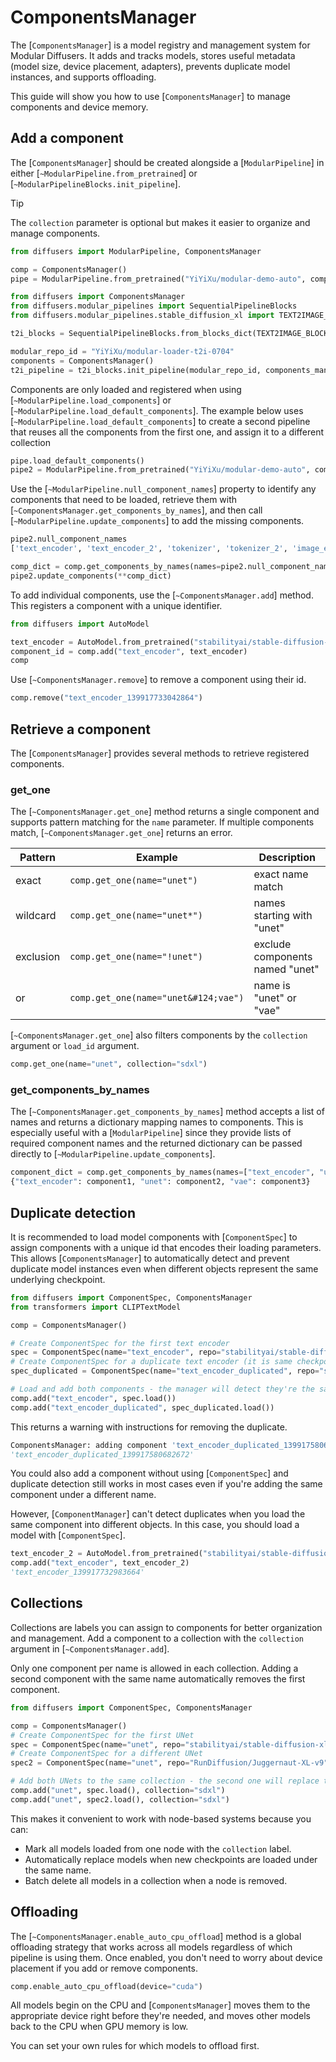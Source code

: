 <!--Copyright 2025 The HuggingFace Team. All rights reserved.

Licensed under the Apache License, Version 2.0 (the "License"); you may not use this file except in compliance with
the License. You may obtain a copy of the License at

http://www.apache.org/licenses/LICENSE-2.0

Unless required by applicable law or agreed to in writing, software distributed under the License is distributed on
an "AS IS" BASIS, WITHOUT WARRANTIES OR CONDITIONS OF ANY KIND, either express or implied. See the License for the
specific language governing permissions and limitations under the License.
-->

# ComponentsManager

The [`ComponentsManager`] is a model registry and management system for Modular Diffusers. It adds and tracks models, stores useful metadata (model size, device placement, adapters), prevents duplicate model instances, and supports offloading.

This guide will show you how to use [`ComponentsManager`] to manage components and device memory.

## Add a component

The [`ComponentsManager`] should be created alongside a [`ModularPipeline`] in either [`~ModularPipeline.from_pretrained`] or [`~ModularPipelineBlocks.init_pipeline`].

> [!TIP]
> The `collection` parameter is optional but makes it easier to organize and manage components.

<hfoptions id="create">
<hfoption id="from_pretrained">

```py
from diffusers import ModularPipeline, ComponentsManager

comp = ComponentsManager()
pipe = ModularPipeline.from_pretrained("YiYiXu/modular-demo-auto", components_manager=comp, collection="test1")
```

</hfoption>
<hfoption id="init_pipeline">

```py
from diffusers import ComponentsManager
from diffusers.modular_pipelines import SequentialPipelineBlocks
from diffusers.modular_pipelines.stable_diffusion_xl import TEXT2IMAGE_BLOCKS

t2i_blocks = SequentialPipelineBlocks.from_blocks_dict(TEXT2IMAGE_BLOCKS)

modular_repo_id = "YiYiXu/modular-loader-t2i-0704"
components = ComponentsManager()
t2i_pipeline = t2i_blocks.init_pipeline(modular_repo_id, components_manager=components)
```

</hfoption>
</hfoptions>

Components are only loaded and registered when using [`~ModularPipeline.load_components`] or [`~ModularPipeline.load_default_components`]. The example below uses [`~ModularPipeline.load_default_components`] to create a second pipeline that reuses all the components from the first one, and assign it to a different collection

```py
pipe.load_default_components()
pipe2 = ModularPipeline.from_pretrained("YiYiXu/modular-demo-auto", components_manager=comp, collection="test2")
```

Use the [`~ModularPipeline.null_component_names`] property to identify any components that need to be loaded, retrieve them with [`~ComponentsManager.get_components_by_names`], and then call [`~ModularPipeline.update_components`] to add the missing components.

```py
pipe2.null_component_names 
['text_encoder', 'text_encoder_2', 'tokenizer', 'tokenizer_2', 'image_encoder', 'unet', 'vae', 'scheduler', 'controlnet']

comp_dict = comp.get_components_by_names(names=pipe2.null_component_names)
pipe2.update_components(**comp_dict)
```

To add individual components, use the [`~ComponentsManager.add`] method. This registers a component with a unique identifier.

```py
from diffusers import AutoModel

text_encoder = AutoModel.from_pretrained("stabilityai/stable-diffusion-xl-base-1.0", subfolder="text_encoder")
component_id = comp.add("text_encoder", text_encoder)
comp
```

Use [`~ComponentsManager.remove`] to remove a component using their id.

```py
comp.remove("text_encoder_139917733042864")
```

## Retrieve a component

The [`ComponentsManager`] provides several methods to retrieve registered components.

### get_one

The [`~ComponentsManager.get_one`] method returns a single component and supports pattern matching for the `name` parameter. If multiple components match, [`~ComponentsManager.get_one`] returns an error.

| Pattern     | Example                          | Description                               |
|-------------|----------------------------------|-------------------------------------------|
| exact       | `comp.get_one(name="unet")`      | exact name match                          |
| wildcard    | `comp.get_one(name="unet*")`     | names starting with "unet"                |
| exclusion   | `comp.get_one(name="!unet")`     | exclude components named "unet"           |
| or          | `comp.get_one(name="unet&#124;vae")`  | name is "unet" or "vae"                   |

[`~ComponentsManager.get_one`] also filters components by the `collection` argument or `load_id` argument.

```py
comp.get_one(name="unet", collection="sdxl")
```

### get_components_by_names

The [`~ComponentsManager.get_components_by_names`] method accepts a list of names and returns a dictionary mapping names to components. This is especially useful with a [`ModularPipeline`] since they provide lists of required component names and the returned dictionary can be passed directly to [`~ModularPipeline.update_components`].

```py
component_dict = comp.get_components_by_names(names=["text_encoder", "unet", "vae"])
{"text_encoder": component1, "unet": component2, "vae": component3}
```

## Duplicate detection

It is recommended to load model components with [`ComponentSpec`] to assign components with a unique id that encodes their loading parameters. This allows [`ComponentsManager`] to automatically detect and prevent duplicate model instances even when different objects represent the same underlying checkpoint.

```py
from diffusers import ComponentSpec, ComponentsManager
from transformers import CLIPTextModel

comp = ComponentsManager()

# Create ComponentSpec for the first text encoder
spec = ComponentSpec(name="text_encoder", repo="stabilityai/stable-diffusion-xl-base-1.0", subfolder="text_encoder", type_hint=AutoModel)
# Create ComponentSpec for a duplicate text encoder (it is same checkpoint, from the same repo/subfolder)
spec_duplicated = ComponentSpec(name="text_encoder_duplicated", repo="stabilityai/stable-diffusion-xl-base-1.0", subfolder="text_encoder", type_hint=CLIPTextModel)

# Load and add both components - the manager will detect they're the same model
comp.add("text_encoder", spec.load())
comp.add("text_encoder_duplicated", spec_duplicated.load())
```

This returns a warning with instructions for removing the duplicate.

```py
ComponentsManager: adding component 'text_encoder_duplicated_139917580682672', but it has duplicate load_id 'stabilityai/stable-diffusion-xl-base-1.0|text_encoder|null|null' with existing components: text_encoder_139918506246832. To remove a duplicate, call `components_manager.remove('<component_id>')`.
'text_encoder_duplicated_139917580682672'
```

You could also add a component without using [`ComponentSpec`] and duplicate detection still works in most cases even if you're adding the same component under a different name.

However, [`ComponentManager`] can't detect duplicates when you load the same component into different objects. In this case, you should load a model with [`ComponentSpec`].

```py
text_encoder_2 = AutoModel.from_pretrained("stabilityai/stable-diffusion-xl-base-1.0", subfolder="text_encoder")
comp.add("text_encoder", text_encoder_2)
'text_encoder_139917732983664'
```

## Collections

Collections are labels you can assign to components for better organization and management. Add a component to a collection with the `collection` argument in [`~ComponentsManager.add`].

Only one component per name is allowed in each collection. Adding a second component with the same name automatically removes the first component.

```py
from diffusers import ComponentSpec, ComponentsManager

comp = ComponentsManager()
# Create ComponentSpec for the first UNet
spec = ComponentSpec(name="unet", repo="stabilityai/stable-diffusion-xl-base-1.0", subfolder="unet", type_hint=AutoModel)
# Create ComponentSpec for a different UNet
spec2 = ComponentSpec(name="unet", repo="RunDiffusion/Juggernaut-XL-v9", subfolder="unet", type_hint=AutoModel, variant="fp16")

# Add both UNets to the same collection - the second one will replace the first
comp.add("unet", spec.load(), collection="sdxl")
comp.add("unet", spec2.load(), collection="sdxl")
```

This makes it convenient to work with node-based systems because you can:

- Mark all models loaded from one node with the `collection` label.
- Automatically replace models when new checkpoints are loaded under the same name.
- Batch delete all models in a collection when a node is removed.

## Offloading

The [`~ComponentsManager.enable_auto_cpu_offload`] method is a global offloading strategy that works across all models regardless of which pipeline is using them. Once enabled, you don't need to worry about device placement if you add or remove components.

```py
comp.enable_auto_cpu_offload(device="cuda")
```

All models begin on the CPU and [`ComponentsManager`] moves them to the appropriate device right before they're needed, and moves other models back to the CPU when GPU memory is low.

You can set your own rules for which models to offload first.